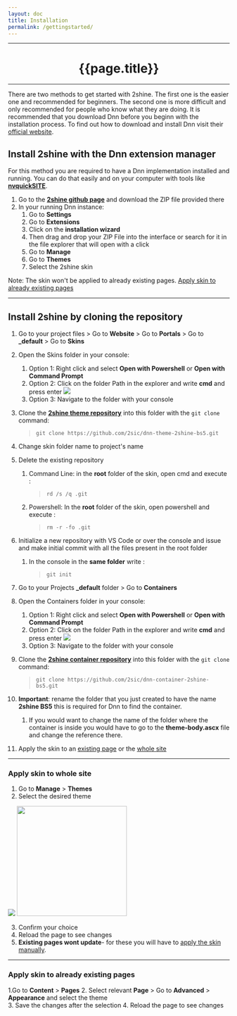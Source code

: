 ```yaml
---
layout: doc
title: Installation 
permalink: /gettingstarted/
---
```

---

# <center> {{page.title}} </center>

---

There are two methods to get started with 2shine. The first one is the easier one and recommended for beginners. The second one is more difficult and only recommended for people who know what they are doing. It is recommended that you download Dnn before you beginn with the installation process. To find out how to download and install Dnn visit their [official website](https://www.dnnsoftware.com/). 

## Install 2shine with the Dnn extension manager 

For this method you are required to have a Dnn implementation installed and running. You can do that easily and on your computer with tools like **[nvquickSITE](https://www.nvquicksite.com/)**.
1. Go to the  **[2shine github page](https://github.com/2sic/dnn-theme-2shine-bs5)** and download the ZIP file provided there
2. In your running Dnn instance:
    1. Go to **Settings**
    2. Go to **Extensions**
    3. Click on the **installation wizard** 
    4. Then drag and drop your ZIP File into the interface or search for it in the file explorer that will open with a click 
    5. Go to **Manage**
    6. Go to **Themes**
    7. Select the 2shine skin

Note: The skin won't be applied to already existing pages. [Apply skin to already existing pages](#apply-skin-to-already-existing-pages)

---

## Install 2shine by cloning the repository 
1. Go to your project files > Go to **Website** > Go to **Portals** > Go to **_default** > Go to **Skins**
2. Open the Skins folder in your console:
    1. Option 1: Right click and select **Open with Powershell** or **Open with Command Prompt**
    2. Option 2: Click on the folder Path in the explorer and write **cmd** and press enter 
        <img src="{{ 'assets/images/content-images/installation-images/cmd-explorer.png'  | relative_url  }}" class="cmd-explorer img-fluid">
    3. Option 3: Navigate to the folder with your console
3. Clone the **[2shine theme repository](https://github.com/2sic/dnn-theme-2shine-bs5.git)** into this folder with the `git clone` command:

    > `git clone https://github.com/2sic/dnn-theme-2shine-bs5.git`

4. Change skin folder name to project's name
5. Delete the existing repository 

    1. Command Line: in the **root** folder of the skin, open cmd and execute :

        > `rd /s /q .git`

    2. Powershell: In the **root** folder of the skin, open powershell and execute :

        > `rm -r -fo .git`

6. Initialize a new repository with VS Code or over the console and issue and make initial commit with all the files present in the root folder 
    1. In the console in the **same folder** write : 

       > `git init`

7. Go to your Projects **_default** folder > Go to **Containers**
8. Open the Containers folder in your console:
    1. Option 1: Right click and select **Open with Powershell** or **Open with Command Prompt**
    2. Option 2: Click on the folder Path in the explorer and write **cmd** and press enter 
        <img src="{{ 'assets/images/content-images/installation-images/cmd-explorer.png'  | relative_url  }}" class="cmd-explorer img-fluid">
    3. Option 3: Navigate to the folder with your console
9. Clone the **[2shine container repository](https://github.com/2sic/dnn-container-2shine-bs5.git)** into this folder with the `git clone` command:

    > `git clone https://github.com/2sic/dnn-container-2shine-bs5.git`

10. **Important**: rename the folder that you just created to have the name **2shine BS5** this is required for Dnn to find the container. 
    1. If you would want to change the name of the folder where the container is inside you would have to go to the **theme-body.ascx** file and change the reference there. 
11. Apply the skin to an [existing page](#apply-skin-to-already-existing-pages) or the [whole site](#apply-skin-to-whole-site)

---

### Apply skin to whole site 

1. Go to **Manage** > **Themes** 
2. Select the desired theme 
<div style="padding-left=100px">
        <img src="{{ 'assets/images/content-images/installation-images/manage-extensions.png'  | relative_url  }}" class="manage-extensions" style="max-height: 250px">
        <img src="{{ 'assets/images/content-images/installation-images/select-2shine.png'  | relative_url  }}" class="select-2shine" style="height: 250px ">
</div>

3. Confirm your choice
4. Reload the page to see changes 
5. **Existing pages wont update**- for these you will have to [apply the skin manually](#apply-skin-to-already-existing-pages).


---

### Apply skin to already existing pages

1.Go to **Content** > **Pages**
2. Select relevant **Page** > Go to **Advanced** > **Appearance** and select the theme    
3. Save the changes after the selection 
4. Reload the page to see changes 


